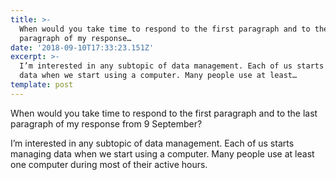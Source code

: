 ```yaml
---
title: >-
  When would you take time to respond to the first paragraph and to the last
  paragraph of my response…
date: '2018-09-10T17:33:23.151Z'
excerpt: >-
  I’m interested in any subtopic of data management. Each of us starts managing
  data when we start using a computer. Many people use at least…
template: post
---
```

When would you take time to respond to the first paragraph and to the last paragraph of my response from 9 September?

I’m interested in any subtopic of data management. Each of us starts managing data when we start using a computer. Many people use at least one computer during most of their active hours.
